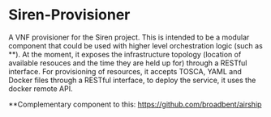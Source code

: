 # Siren-Provisioner
A VNF provisioner for the Siren project. This is intended to be a modular component that could be used with higher level orchestration logic (such as **). At the moment, it exposes the infrastructure topology (location of available resouces and the time they are held up for) through a RESTful interface. For provisioning of resources, it accepts TOSCA, YAML and Docker files through a RESTful interface, to deploy the service, it uses the docker remote API. 


**Complementary component to this: https://github.com/broadbent/airship
